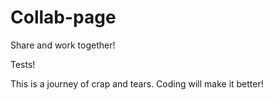 # Collab-page
Share and work together!


Tests!

This is a journey of crap and tears. Coding will make it better!
